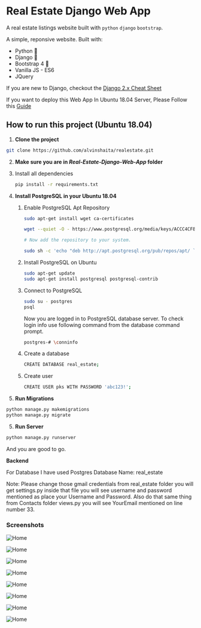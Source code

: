 # Real Estate Django Web App

A real estate listings website built with `python` `django` `bootstrap`.

A simple, reponsive  website. Built with:

- Python 🐍
- Django 🎸
- Bootstrap 4 🌈
- Vanilla JS - ES6
- JQuery

If you are new to Django, checkout the [Django 2.x Cheat Sheet](https://github.com/alvinshaita/realestate/blob/master/django_cheat_sheet.md)

If you want to deploy this Web App In Ubuntu 18.04 Server, Please Follow this [Guide](https://github.com/alvinshaita/realestate/blob/master/Django_Deployment_to_Ubuntu_18.04.md) 

## How to run this project (Ubuntu 18.04)

1. **Clone the project**

```sh
git clone https://github.com/alvinshaita/realestate.git
```

2.  **Make sure you are in *Real-Estate-Django-Web-App* folder**

   1. Install all dependencies

      ```sh
      pip install -r requirements.txt
      ```

3. **Install PostgreSQL in your Ubuntu 18.04**

   1. Enable PostgreSQL Apt Repository

      ```sh
      sudo apt-get install wget ca-certificates
      
      wget --quiet -O - https://www.postgresql.org/media/keys/ACCC4CF8.asc | sudo apt-key add -
      
      # Now add the repository to your system.
      
      sudo sh -c 'echo "deb http://apt.postgresql.org/pub/repos/apt/ `lsb_release -cs`-pgdg main" >> /etc/apt/sources.list.d/pgdg.list'
      ```

   2. Install PostgreSQL on Ubuntu

      ```sh
      sudo apt-get update
      sudo apt-get install postgresql postgresql-contrib
      ```

   3. Connect to PostgreSQL

      ```sh
      sudo su - postgres
      psql
      ```

      Now you are logged in to PostgreSQL database server. To check login info use following command from the database command prompt.

      ```sh
      postgres-# \conninfo
      ```

   4. Create a database

      ```sh
      CREATE DATABASE real_estate;
      ```

   5. Create user 

      ```sh
      CREATE USER pks WITH PASSWORD 'abc123!';
      ```
   
4. **Run Migrations**

```sh
python manage.py makemigrations
python manage.py migrate
```

5. **Run Server**

```sh
python manage.py runserver 
```

And you are good to go. 



**Backend**

For Database I have used Postgres Database Name: real_estate

Note: Please change those gmail credentials from real_estate folder you will get settings.py inside that file you will see username and password mentioned as place your Username and Password. Also do that same thing from Contacts folder views.py you will see YourEmail mentioned on line number 33.

### Screenshots

![Home](https://github.com/alvinshaita/realestate/blob/master/screenshots/1.png)


![Home](https://github.com/alvinshaita/realestate/blob/master/screenshots/2.png)


![Home](https://github.com/alvinshaita/realestate/blob/master/screenshots/3.png)


![Home](https://github.com/alvinshaita/realestate/blob/master/screenshots/4.png)


![Home](https://github.com/alvinshaita/realestate/blob/master/screenshots/5.png)


![Home](https://github.com/alvinshaita/realestate/blob/master/screenshots/6.jpg)


![Home](https://github.com/alvinshaita/realestate/blob/master/screenshots/7.png)


![Home](https://github.com/alvinshaita/realestate/blob/master/screenshots/8.png)


